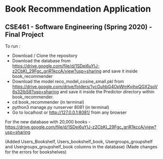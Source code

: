 # Book Recommendation Application
## CSE461 - Software Engineering (Spring 2020) - Final Project

To run :

- Download / Clone the repository
- Download the database from https://drive.google.com/file/d/1SDei6uYIJ-z2CbKI_29Fgc_griR1kccA/view?usp=sharing and save it inside book_recommender
- Download the model reco_model_cosine_small.pkl from https://drive.google.com/drive/folders/1ycGuhbG4OpWmKyihxQGX2soV8s32lbS8?usp=sharing and save it inside the Predictor directory within book_recommender.
- cd book_recommender (in terminal)
- python3 manage.py runserver 8081 (in terminal)
- Go to localhost or http://127.0.0.1:8081/ from any browser

For the new database with 20,000 books -  https://drive.google.com/file/d/1SDei6uYIJ-z2CbKI_29Fgc_griR1kccA/view?usp=sharing



(Added Users_Bookshelf, Users_bookshelf_book, Usergroups_groupshelf and Usergroups_groupshelf_book columns in the database)
(Made changes for the errors for bookshelves)
